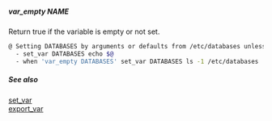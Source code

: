 ##### var_empty NAME

Return true if the variable is empty or not set.

```bash
@ Setting DATABASES by arguments or defaults from /etc/databases unless any arguments given
  - set_var DATABASES echo $@
  - when 'var_empty DATABASES' set_var DATABASES ls -1 /etc/databases
```

##### See also

[set_var](set_var.md)  
[export_var](export_var.md)  
